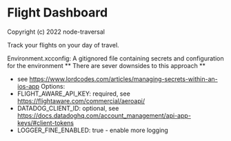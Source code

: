 # Flight Dashboard
Copyright (c) 2022 node-traversal

Track your flights on your day of travel.

Environment.xcconfig: A gitignored file containing secrets and configuration for the environment
** There are sever downsides to this approach **
- see https://www.lordcodes.com/articles/managing-secrets-within-an-ios-app
Options:
- FLIGHT_AWARE_API_KEY:  required, see https://flightaware.com/commercial/aeroapi/
- DATADOG_CLIENT_ID: optional, see https://docs.datadoghq.com/account_management/api-app-keys/#client-tokens
- LOGGER_FINE_ENABLED: true - enable more logging 
